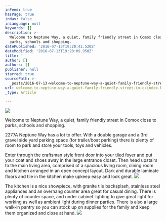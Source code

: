 ```yaml
---
inFeed: true
hasPage: true
inNav: false
inLanguage: null
keywords: []
description: >-
  Welcome to Neptune Way, a quiet, family friendly street in Comox close to
  parks, schools and shopping.
datePublished: '2016-07-13T19:20:42.520Z'
dateModified: '2016-07-13T19:20:09.950Z'
title: ''
author: []
authors: []
publisher: null
starred: true
sourcePath: >-
  _posts/2016-07-13-welcome-to-neptune-way-a-quiet-family-friendly-street-in-c.md
url: welcome-to-neptune-way-a-quiet-family-friendly-street-in-c/index.html
_type: Article

---
```

![](https://the-grid-user-content.s3-us-west-2.amazonaws.com/f869f4ae-ae6c-42e4-9731-20e64ef0af99.jpg)

Welcome to Neptune Way, a quiet, family friendly street in Comox close to parks, schools and shopping.

2277A Neptune Way has a lot to offer. With a double garage and a 3rd gravel side yard parking space (for trailer/boat parking) there is plenty of room to park and store your tools, toys and vehicles.

Enter through the craftsman style front door into your tiled foyer and put your coat and shoes away in the large entrance closet. Then head upstairs to the main living area, comprised of a spacious living room, dining room and kitchen arranged in an open concept layout. Dark and durable laminate floors and tile in the kitchen make upkeep easy and look great. ![](https://the-grid-user-content.s3-us-west-2.amazonaws.com/da9021e6-b58c-4a04-8407-e13c01f9dff8.jpg)

The kitchen is a nice showpiece, with granite tile backsplash, stainless steel appliances and an overhang counter area great for casual dining. There is plenty of counter space, and under cabinet lighting to give great light for working as well as ambient light during dinner parties. There is also a large walk-in pantry so you can stock up on supplies for the family and keep them organized and close at hand.
![](https://the-grid-user-content.s3-us-west-2.amazonaws.com/10b84dc6-fcd8-4890-b75f-ea97cd049799.jpg)